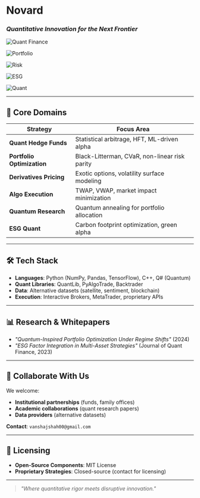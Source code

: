 # Novard  
### *Quantitative Innovation for the Next Frontier*  

![Quant Finance](https://img.shields.io/badge/Quant-Hedge_Fund_Strategies-blue)

![Portfolio](https://img.shields.io/badge/Portfolio-Optimistion-yello)

![Risk](https://img.shields.io/badge/Risk-Management_and_Analysis-red)  

![ESG](https://img.shields.io/badge/ESG-Quant_Strategies-green)  

![Quant](https://img.shields.io/badge/Quant-Research_and_Aplha_Generation-purple)  

---

## **🚀 Core Domains**  
| **Strategy**                | **Focus Area**                                |  
|-----------------------------|-----------------------------------------------|  
| **Quant Hedge Funds**       | Statistical arbitrage, HFT, ML-driven alpha   |  
| **Portfolio Optimization**  | Black-Litterman, CVaR, non-linear risk parity |  
| **Derivatives Pricing**     | Exotic options, volatility surface modeling   |  
| **Algo Execution**          | TWAP, VWAP, market impact minimization        |  
| **Quantum Research**        | Quantum annealing for portfolio allocation    |  
| **ESG Quant**               | Carbon footprint optimization, green alpha    |  

---

## **🛠️ Tech Stack**  
- **Languages**: Python (NumPy, Pandas, TensorFlow), C++, Q# (Quantum)  
- **Quant Libraries**: QuantLib, PyAlgoTrade, Backtrader  
- **Data**: Alternative datasets (satellite, sentiment, blockchain)  
- **Execution**: Interactive Brokers, MetaTrader, proprietary APIs  

---

## **📊 Research & Whitepapers**  
- *"Quantum-Inspired Portfolio Optimization Under Regime Shifts"* (2024)  
- *"ESG Factor Integration in Multi-Asset Strategies"* (Journal of Quant Finance, 2023)  

---

## **🤝 Collaborate With Us**  
We welcome:  
- **Institutional partnerships** (funds, family offices)  
- **Academic collaborations** (quant research papers)  
- **Data providers** (alternative datasets)  

**Contact**: `vanshajshah00@gmail.com`  

---

## **🔐 Licensing**  
- **Open-Source Components**: MIT License  
- **Proprietary Strategies**: Closed-source (contact for licensing)  

---

> *"Where quantitative rigor meets disruptive innovation."*  
